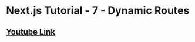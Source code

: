 # Next.js Tutorial - 7 - Dynamic Routes
## [Youtube Link](https://www.youtube.com/watch?v=Ql5kyJaYbls&list=PLC3y8-rFHvwgC9mj0qv972IO5DmD-H0ZH&index=7&ab_channel=Codevolution)